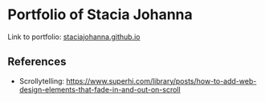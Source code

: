 # Portfolio of Stacia Johanna
Link to portfolio: [staciajohanna.github.io](staciajohanna.github.io)

## References
- Scrollytelling: https://www.superhi.com/library/posts/how-to-add-web-design-elements-that-fade-in-and-out-on-scroll
